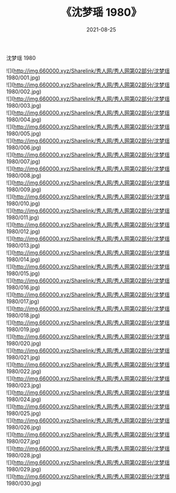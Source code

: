 ﻿---
layout: post
title:  《沈梦瑶 1980》
date:   2021-08-25
img: http://img.660000.xyz/Sharelink/秀人网/秀人网第02部分/沈梦瑶 1980/000.jpg
categories: [美女, 清纯, 唯美]
---

沈梦瑶 1980

  ![](http://img.660000.xyz/Sharelink/秀人网/秀人网第02部分/沈梦瑶 1980/001.jpg) <br> ![](http://img.660000.xyz/Sharelink/秀人网/秀人网第02部分/沈梦瑶 1980/002.jpg) <br> ![](http://img.660000.xyz/Sharelink/秀人网/秀人网第02部分/沈梦瑶 1980/003.jpg) <br> ![](http://img.660000.xyz/Sharelink/秀人网/秀人网第02部分/沈梦瑶 1980/004.jpg) <br> ![](http://img.660000.xyz/Sharelink/秀人网/秀人网第02部分/沈梦瑶 1980/005.jpg) <br> ![](http://img.660000.xyz/Sharelink/秀人网/秀人网第02部分/沈梦瑶 1980/006.jpg) <br> ![](http://img.660000.xyz/Sharelink/秀人网/秀人网第02部分/沈梦瑶 1980/007.jpg) <br> ![](http://img.660000.xyz/Sharelink/秀人网/秀人网第02部分/沈梦瑶 1980/008.jpg) <br> ![](http://img.660000.xyz/Sharelink/秀人网/秀人网第02部分/沈梦瑶 1980/009.jpg) <br> ![](http://img.660000.xyz/Sharelink/秀人网/秀人网第02部分/沈梦瑶 1980/010.jpg) <br> ![](http://img.660000.xyz/Sharelink/秀人网/秀人网第02部分/沈梦瑶 1980/011.jpg) <br> ![](http://img.660000.xyz/Sharelink/秀人网/秀人网第02部分/沈梦瑶 1980/012.jpg) <br> ![](http://img.660000.xyz/Sharelink/秀人网/秀人网第02部分/沈梦瑶 1980/013.jpg) <br> ![](http://img.660000.xyz/Sharelink/秀人网/秀人网第02部分/沈梦瑶 1980/014.jpg) <br> ![](http://img.660000.xyz/Sharelink/秀人网/秀人网第02部分/沈梦瑶 1980/015.jpg) <br> ![](http://img.660000.xyz/Sharelink/秀人网/秀人网第02部分/沈梦瑶 1980/016.jpg) <br> ![](http://img.660000.xyz/Sharelink/秀人网/秀人网第02部分/沈梦瑶 1980/017.jpg) <br> ![](http://img.660000.xyz/Sharelink/秀人网/秀人网第02部分/沈梦瑶 1980/018.jpg) <br> ![](http://img.660000.xyz/Sharelink/秀人网/秀人网第02部分/沈梦瑶 1980/019.jpg) <br> ![](http://img.660000.xyz/Sharelink/秀人网/秀人网第02部分/沈梦瑶 1980/020.jpg) <br> ![](http://img.660000.xyz/Sharelink/秀人网/秀人网第02部分/沈梦瑶 1980/021.jpg) <br> ![](http://img.660000.xyz/Sharelink/秀人网/秀人网第02部分/沈梦瑶 1980/022.jpg) <br> ![](http://img.660000.xyz/Sharelink/秀人网/秀人网第02部分/沈梦瑶 1980/023.jpg) <br> ![](http://img.660000.xyz/Sharelink/秀人网/秀人网第02部分/沈梦瑶 1980/024.jpg) <br> ![](http://img.660000.xyz/Sharelink/秀人网/秀人网第02部分/沈梦瑶 1980/025.jpg) <br> ![](http://img.660000.xyz/Sharelink/秀人网/秀人网第02部分/沈梦瑶 1980/026.jpg) <br> ![](http://img.660000.xyz/Sharelink/秀人网/秀人网第02部分/沈梦瑶 1980/027.jpg) <br> ![](http://img.660000.xyz/Sharelink/秀人网/秀人网第02部分/沈梦瑶 1980/028.jpg) <br> ![](http://img.660000.xyz/Sharelink/秀人网/秀人网第02部分/沈梦瑶 1980/029.jpg) <br> ![](http://img.660000.xyz/Sharelink/秀人网/秀人网第02部分/沈梦瑶 1980/030.jpg) <br>